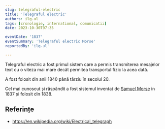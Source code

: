 ```yaml
---
slug: telegraful-electric
title: 'Telegraful electric'
authors: ilg-ul
tags: [cronologie, international, comunicatii]
date: 2023-10-30T07:35

eventDate: '1837'
eventSummary: 'Telegraful electric Morse'
reportedBy: 'ilg-ul'

---
```


Telegraful electric a fost primul sistem care a permis transmiterea
mesajelor text cu o viteza mai mare decât permitea transportul fizic
la acea dată.

A fost folosit din anii 1840 până târziu în secolul 20.

Cel mai cunoscut și răspândit a fost sistemul
inventat de
[Samuel Morse](https://en.wikipedia.org/wiki/Samuel_Morse) in 1837 și
folosit din 1838.

## Referințe

- <https://en.wikipedia.org/wiki/Electrical_telegraph>
